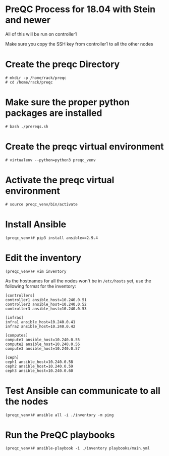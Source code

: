 # PreQC Process for 18.04 with Stein and newer

All of this will be run on controller1

Make sure you copy the SSH key from controller1 to all the other nodes

# Create the preqc Directory
```
# mkdir -p /home/rack/preqc  
# cd /home/rack/preqc
```

# Make sure the proper python packages are installed
```
# bash ./prereqs.sh
```

# Create the preqc virtual environment
```
# virtualenv --python=python3 preqc_venv
```

# Activate the preqc virtual environment
```
# source preqc_venv/bin/activate
```

# Install Ansible
```
(preqc_venv)# pip3 install ansible==2.9.4
```

# Edit the inventory
```
(preqc_venv)# vim inventory
```
As the hostnames for all the nodes won't be in `/etc/hosts` yet, use the following format for the inventory:
```
[controllers]
controller1 ansible_host=10.240.0.51
controller2 ansible_host=10.240.0.52
controller3 ansible_host=10.240.0.53

[infras]
infra1 ansible_host=10.240.0.41
infra2 ansible_host=10.240.0.42

[computes]
compute1 ansible_host=10.240.0.55
compute2 ansible_host=10.240.0.56
compute3 ansible_host=10.240.0.57

[ceph]
ceph1 ansible_host=10.240.0.58
ceph2 ansible_host=10.240.0.59
ceph3 ansible_host=10.240.0.60
```

# Test Ansible can communicate to all the nodes
```
(preqc_venv)# ansible all -i ./inventory -m ping
```

# Run the PreQC playbooks
```
(preqc_venv)# ansible-playbook -i ./inventory playbooks/main.yml
```
